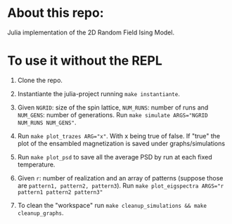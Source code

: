 # About this repo:
Julia implementation of the 2D Random Field Ising Model. 

# To use it without the REPL
 1. Clone the repo.

 2. Instantiante the julia-project running `make instantiante`.

 3. Given `NGRID`: size of the spin lattice, `NUM_RUNS`: number of runs and `NUM_GENS`: number of generations. Run `make simulate ARGS="NGRID NUM_RUNS NUM_GENS"`. 
 
 4. Run `make plot_trazes ARG="x"`. With x being true of false. If "true" the plot of the ensambled magnetization is saved under graphs/simulations

 5. Run `make plot_psd` to save all the average PSD by run at each fixed temperature.

 6. Given `r`: number of realization and an array of patterns (suppose those are `pattern1, pattern2, pattern3`). Run `make plot_eigspectra ARGS="r pattern1 pattern2 pattern3"`

 7. To clean the "workspace" run `make cleanup_simulations && make cleanup_graphs`.

